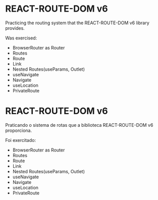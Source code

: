 # REACT-ROUTE-DOM v6

Practicing the routing system that the REACT-ROUTE-DOM v6 library provides.

Was exercised:

- BrowserRouter as Router
- Routes
- Route
- Link
- Nested Routes(useParams, Outlet)
- useNavigate
- Navigate
- useLocation
- PrivateRoute

# REACT-ROUTE-DOM v6

Praticando o sistema de rotas que a biblioteca REACT-ROUTE-DOM v6 proporciona.

Foi exercitado:

- BrowserRouter as Router
- Routes
- Route
- Link
- Nested Routes(useParams, Outlet)
- useNavigate
- Navigate
- useLocation
- PrivateRoute